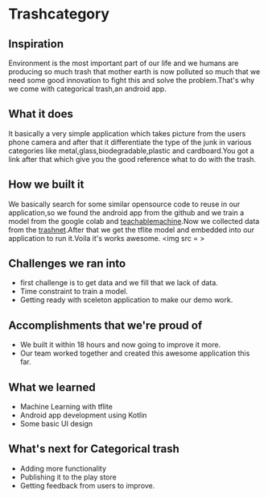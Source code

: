 # Trashcategory

## Inspiration
Environment is the most important part of our life and we humans are producing so much trash that mother earth is now polluted so much that we need some good innovation to fight this and solve the problem.That's why we come with categorical trash,an android app.


## What it does

It basically a very simple application which takes picture from the users phone camera and after that it differentiate the type of the junk in various categories like metal,glass,biodegradable,plastic and cardboard.You got a link after that which give you the good reference what to do with the trash.

## How we built it

We basically search for some similar opensource code to reuse in our application,so we found the android app from the github and we train a model from the google colab and [teachablemachine](https://teachablemachine.withgoogle.com/).Now we collected data from the [trashnet](https://drive.google.com/drive/folders/0B3P9oO5A3RvSUW9qTG11Ul83TEE).After that we get the tflite model and embedded into our application to run it.Voila it's works awesome.
<img src = >

## Challenges we ran into

- first challenge is to get data and we fill that we lack of data.
- Time constraint to train a model.
- Getting ready with sceleton application to make our demo work.

## Accomplishments that we're proud of

- We built it within 18 hours and now going to improve it more.
- Our team worked together and created this awesome application this far.

## What we learned
- Machine Learning with tflite
- Android app development using Kotlin
- Some basic UI design


## What's next for Categorical trash

- Adding more functionality
- Publishing it to the play store
- Getting feedback from users to improve.
